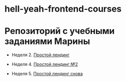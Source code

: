 # hell-yeah-frontend-courses
# Репозиторий с учебными заданиями Марины

* Неделя 2. [Простой лендинг](https://github.com/keda1725/hell-yeah-frontend-courses/tree/master/week2)

* Неделя 4. [Простой лендинг №2](https://github.com/keda1725/hell-yeah-frontend-courses/tree/master/week4/index.html)

* Неделя 5. [Простой лендинг снова](https://github.com/keda1725/hell-yeah-frontend-courses/tree/master/week5/index5.html)

